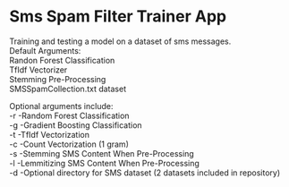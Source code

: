 # Sms Spam Filter Trainer App
<p>
Training and testing a model on a dataset of sms messages.
<br>
Default Arguments:
<br>
Randon Forest Classification
<br>
TfIdf Vectorizer
<br>
Stemming Pre-Processing
<br>
SMSSpamCollection.txt dataset
<p>
Optional arguments include:
<br>
-r -Random Forest Classification
<br>
-g -Gradient Boosting Classification
<br>
-t -TfIdf Vectorization
<br>
-c -Count Vectorization (1 gram)
<br>
-s -Stemming SMS Content When Pre-Processing
<br>
-l -Lemmitizing SMS Content When Pre-Processing
<br>
-d -Optional directory for SMS dataset (2 datasets included in repository)
